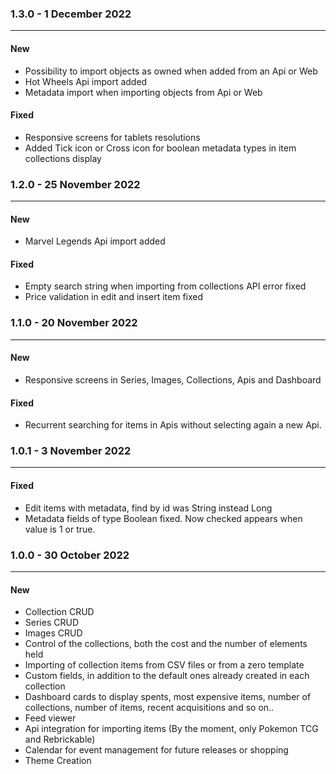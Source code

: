 ### 1.3.0 - 1 December 2022 
***

#### New
 * Possibility to import objects as owned when added from an Api or Web
 * Hot Wheels Api import added
 * Metadata import when importing objects from Api or Web

#### Fixed
 * Responsive screens for tablets resolutions
 * Added Tick icon or Cross icon for boolean metadata types in item collections display

### 1.2.0 - 25 November 2022 
***

#### New
 * Marvel Legends Api import added

#### Fixed
 * Empty search string when importing from collections API error fixed
 * Price validation in edit and insert item fixed


### 1.1.0 - 20 November 2022 
***

#### New
 * Responsive screens in Series, Images, Collections, Apis and Dashboard

#### Fixed
 * Recurrent searching for items in Apis without selecting again a new Api.
 

### 1.0.1 - 3 November 2022 
***

#### Fixed
 * Edit items with metadata, find by id was String instead Long
 * Metadata fields of type Boolean fixed. Now checked appears when value is 1 or true.



### 1.0.0 - 30 October 2022 
***

#### New
 * Collection CRUD
 * Series CRUD
 * Images CRUD
 * Control of the collections, both the cost and the number of elements held
 * Importing of collection items from CSV files or from a zero template
 * Custom fields, in addition to the default ones already created in each collection
 * Dashboard cards to display spents, most expensive items, number of collections, number of items, recent acquisitions and so on..
 * Feed viewer
 * Api integration for importing items (By the moment, only Pokemon TCG and Rebrickable)
 * Calendar for event management for future releases or shopping
 * Theme Creation